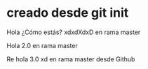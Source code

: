 # creado desde git init

Hola ¿Cómo estás? xdxdXdxD en rama master 


Hola 2.0 en rama master 

Re hola 3.0 xd en rama master desde Github
